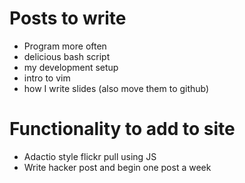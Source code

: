 # Posts to write

 * Program more often
 * delicious bash script
 * my development setup
 * intro to vim
 * how I write slides (also move them to github)

# Functionality to add to site

 * Adactio style flickr pull using JS
 * Write hacker post and begin one post a week

